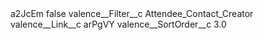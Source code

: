 <?xml version="1.0" encoding="UTF-8"?>
<CustomMetadata xmlns="http://soap.sforce.com/2006/04/metadata" xmlns:xsi="http://www.w3.org/2001/XMLSchema-instance" xmlns:xsd="http://www.w3.org/2001/XMLSchema">
    <label>a2JcEm</label>
    <protected>false</protected>
    <values>
        <field>valence__Filter__c</field>
        <value xsi:type="xsd:string">Attendee_Contact_Creator</value>
    </values>
    <values>
        <field>valence__Link__c</field>
        <value xsi:type="xsd:string">arPgVY</value>
    </values>
    <values>
        <field>valence__SortOrder__c</field>
        <value xsi:type="xsd:double">3.0</value>
    </values>
</CustomMetadata>
